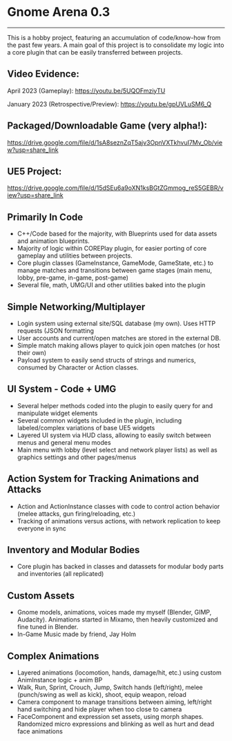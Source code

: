 # Gnome Arena 0.3
-------------------
This is a hobby project, featuring an accumulation of code/know-how from the past few years.
A main goal of this project is to consolidate my logic into a core plugin that can be easily transferred between projects.

## Video Evidence:
April 2023 (Gameplay): https://youtu.be/5UQOFmziyTU

January 2023 (Retrospective/Preview): https://youtu.be/gpUVLuSM6_Q

## Packaged/Downloadable Game (very alpha!):
https://drive.google.com/file/d/1sA8seznZqT5ajv3OpnVXTkhvuI7Mv_Ob/view?usp=share_link

## UE5 Project:
https://drive.google.com/file/d/15dSEu6a9oXN1ksBGtZGmmog_reS5GEBR/view?usp=share_link

## Primarily In Code
- C++/Code based for the majority, with Blueprints used for data assets and animation blueprints.
- Majority of logic within COREPlay plugin, for easier porting of core gameplay and utilities between projects.
- Core plugin classes (GameInstance, GameMode, GameState, etc.) to manage matches and transitions between game stages (main menu, lobby, pre-game, in-game, post-game)
- Several file, math, UMG/UI and other utilities baked into the plugin

## Simple Networking/Multiplayer
- Login system using external site/SQL database (my own). Uses HTTP requests (JSON formatting
- User accounts and current/open matches are stored in the external DB.
- Simple match making allows player to quick join open matches (or host their own)
- Payload system to easily send structs of strings and numerics, consumed by Character or Action classes.

## UI System - Code + UMG
- Several helper methods coded into the plugin to easily query for and manipulate widget elements
- Several common widgets included in the plugin, including labeled/complex variations of base UE5 widgets
- Layered UI system via HUD class, allowing to easily switch between menus and general menu modes
- Main menu with lobby (level select and network player lists) as well as graphics settings and other pages/menus

## Action System for Tracking Animations and Attacks
- Action and ActionInstance classes with code to control action behavior (melee attacks, gun firing/reloading, etc.)
- Tracking of animations versus actions, with network replication to keep everyone in sync

## Inventory and Modular Bodies
- Core plugin has backed in classes and datassets for modular body parts and inventories (all replicated)

## Custom Assets
- Gnome models, animations, voices made my myself (Blender, GIMP, Audacity). Animations started in Mixamo, then heavily customized and fine tuned in Blender.
- In-Game Music made by friend, Jay Holm

## Complex Animations
- Layered animations (locomotion, hands, damage/hit, etc.) using custom AnimInstance logic + anim BP
- Walk, Run, Sprint, Crouch, Jump, Switch hands (left/right), melee (punch/swing as well as kick), shoot, equip weapon, reload
- Camera component to manage transitions between aiming, left/right hand switching and hide player when too close to camera
- FaceComponent and expression set assets, using morph shapes. Randomized micro expressions and blinking as well as hurt and dead face animations
